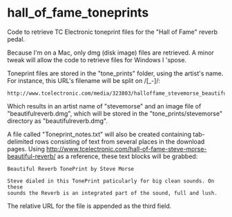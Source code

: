 hall_of_fame_toneprints
=======================

Code to retrieve TC Electronic toneprint files for the "Hall of Fame" reverb
pedal.

Because I'm on a Mac, only dmg (disk image) files are retrieved. A minor tweak
will allow the code to retrieve files for Windows I 'spose.

Toneprint files are stored in the "tone_prints" folder, using the artist's
name. For instance, this URL's filename will be split on /[_-]/:

    http://www.tcelectronic.com/media/323803/halloffame_stevemorse_beautifulreverb.dmg

Which results in an artist name of "stevemorse" and an image file of
"beautifulreverb.dmg", which will be stored in the "tone_prints/stevemorse"
directory as "beautifulreverb.dmg".

A file called "Toneprint_notes.txt" will also be created containing
tab-delimited rows consisting of text from several places in the download
pages. Using
http://www.tcelectronic.com/hall-of-fame-steve-morse-beautiful-reverb/ as a
reference, these text blocks will be grabbed:

    Beautiful Reverb TonePrint by Steve Morse

    Steve dialed in this TonePrint paticularly for big clean sounds. On these
    sounds the Reverb is an integrated part of the sound, full and lush.

The relative URL for the file is appended as the third field.
